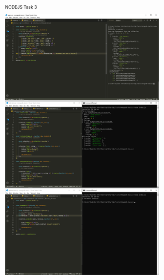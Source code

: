 NODEJS Task 3


![created collection](https://github.com/johnayinde/mongodb-basics/blob/master/screenshots/collection.png)
![finding document](https://github.com/johnayinde/mongodb-basics/blob/master/screenshots/findDoc.png)
![updating the document](https://github.com/johnayinde/mongodb-basics/blob/master/screenshots/updateDoc.png)
